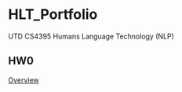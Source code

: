 # HLT_Portfolio
UTD CS4395 Humans Language Technology (NLP)

## HW0
[Overview](/Hw0/Overview%20Of%20NLP.pdf)
